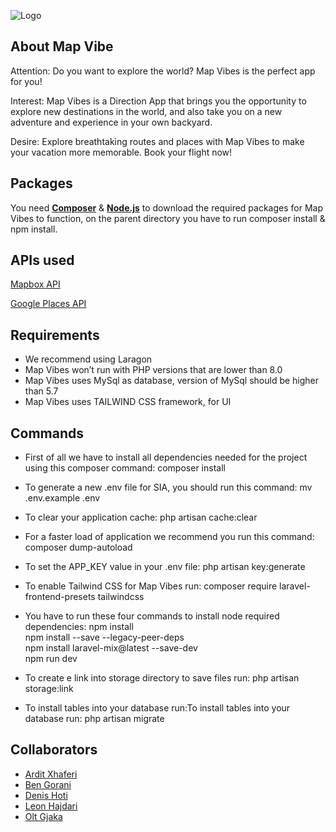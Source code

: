 ![Logo](https://cdn.discordapp.com/attachments/1032681097764536403/1033699563535597649/logo165.png)  

## About Map Vibe

Attention: Do you want to explore the world? Map Vibes is the perfect app for you!

Interest: Map Vibes is a Direction App that brings you the opportunity to explore new destinations in the world, and also take you on a new adventure and experience in your own backyard.

Desire: Explore breathtaking routes and places with Map Vibes to make your vacation more memorable. Book your flight now!

## Packages

You need **[Composer](https://getcomposer.org/download/)** & **[Node.js](https://nodejs.org/en/download/)** to download the required packages for Map Vibes to function, on the parent directory you have to run composer install & npm install.

## APIs used

[Mapbox API](https://www.mapbox.com/)

[Google Places API](https://developers.google.com/maps/documentation/places/web-service/overview)

## Requirements 
- We recommend using Laragon 
- Map Vibes won’t run with PHP versions that are lower than 8.0  
- Map Vibes uses MySql as database, version of MySql should be higher than 5.7 
- Map Vibes uses TAILWIND CSS framework, for UI


## Commands

- First of all we have to install all dependencies needed for the project using this composer command: 
composer install 

- To generate a new .env file for SIA, you should run this command: 
mv .env.example .env 

- To clear your application cache: 
php artisan cache:clear   

- For a faster load of application we recommend you run this command: 
composer dump-autoload 

- To set the APP_KEY value in your .env file: 
php artisan key:generate  

- To enable Tailwind CSS for Map Vibes run: 
composer require laravel-frontend-presets tailwindcss 

- You have to run these four commands to install node required dependencies: 
npm install  
npm install --save --legacy-peer-deps  
npm install laravel-mix@latest --save-dev  
npm run dev 

- To create e link into storage directory to save files run: 
php artisan storage:link 

- To install tables into your database run:To install tables into your database run: 
php artisan migrate 


## Collaborators

- [Ardit Xhaferi](https://github.com/arditxhaferi)
- [Ben Gorani](https://www.linkedin.com/in/ben-gorani-405b06212/)
- [Denis Hoti](https://www.linkedin.com/in/denishoti/)
- [Leon Hajdari](mailto:leonhajdari832@gmail.com)
- [Olt Gjaka](mailto:oltigjaka1@gmail.com)
